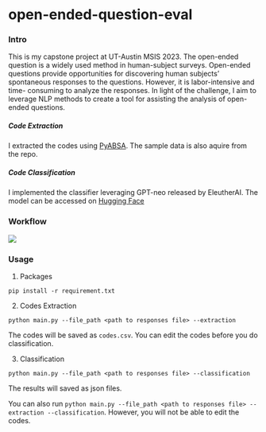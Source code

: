 # open-ended-question-eval


### Intro
This is my capstone project at UT-Austin MSIS 2023.
The open-ended question is a widely used method in human-subject surveys. Open-ended questions provide opportunities for discovering human subjects’ spontaneous responses to the questions. However, it is labor-intensive and time- consuming to analyze the responses.
In light of the challenge, I aim to leverage NLP methods to create a tool for assisting the analysis of open-ended questions.

##### Code Extraction
I extracted the codes using [PyABSA](https://github.com/yangheng95/PyABSA).
The sample data is also aquire from the repo.

##### Code Classification
I implemented the classifier leveraging GPT-neo released by EleutherAI. The model can be accessed on  [Hugging Face](https://huggingface.co/EleutherAI/gpt-neo-1.3B)

### Workflow

![](https://i.imgur.com/bDa2gTf.png)

### Usage

1. Packages

```
pip install -r requirement.txt
```

2. Codes Extraction

```
python main.py --file_path <path to responses file> --extraction

```
The codes will be saved as `codes.csv`. You can edit the codes before you do classification.

3. Classification

```
python main.py --file_path <path to responses file> --classification
```
The results will saved as json files.

You can also run `python main.py --file_path <path to responses file> --extraction --classification`. However, you will not be able to edit the codes.




